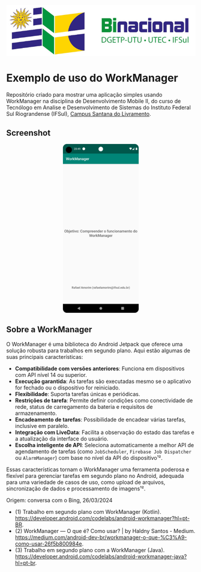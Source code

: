 <p align="center">
    <a href="http://www.santana.ifsul.edu.br/" target="_blank">
    <img src="IFSul-banner.jpg">
    </a>
</p>

# Exemplo de uso do WorkManager

Repositório criado para mostrar uma aplicação simples usando WorkManager na disciplina de
Desenvolvimento Mobile II, do curso de Tecnólogo em Analise e Desenvolvimento de Sistemas do
Instituto Federal Sul Riograndense (IFSul), [Campus Santana do Livramento](http://www.santana.ifsul.edu.br/).

## Screenshot

<p align="center">
    <img src="image.png" height="450">
</p>

## Sobre a WorkManager

O WorkManager é uma biblioteca do Android Jetpack que oferece uma solução robusta para trabalhos em segundo plano. Aqui estão algumas de suas principais características:

- **Compatibilidade com versões anteriores**: Funciona em dispositivos com API nível 14 ou superior.
- **Execução garantida**: As tarefas são executadas mesmo se o aplicativo for fechado ou o dispositivo for reiniciado.
- **Flexibilidade**: Suporta tarefas únicas e periódicas.
- **Restrições de tarefa**: Permite definir condições como conectividade de rede, status de carregamento da bateria e requisitos de armazenamento.
- **Encadeamento de tarefas**: Possibilidade de encadear várias tarefas, inclusive em paralelo.
- **Integração com LiveData**: Facilita a observação do estado das tarefas e a atualização da interface do usuário.
- **Escolha inteligente de API**: Seleciona automaticamente a melhor API de agendamento de tarefas (como `JobScheduler`, `Firebase Job Dispatcher` ou `AlarmManager`) com base no nível da API do dispositivo¹².

Essas características tornam o WorkManager uma ferramenta poderosa e flexível para gerenciar tarefas em segundo plano no Android, adequada para uma variedade de casos de uso, como upload de arquivos, sincronização de dados e processamento de imagens¹².

Origem: conversa com o Bing, 26/03/2024
 - (1) Trabalho em segundo plano com WorkManager (Kotlin). https://developer.android.com/codelabs/android-workmanager?hl=pt-BR.
 - (2) WorkManager — O que é? Como usar? | by Haldny Santos - Medium. https://medium.com/android-dev-br/workmanager-o-que-%C3%A9-como-usar-26f5b800984e.
 - (3) Trabalho em segundo plano com a WorkManager (Java). https://developer.android.com/codelabs/android-workmanager-java?hl=pt-br.